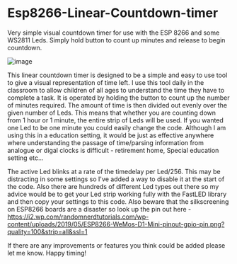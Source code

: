 # Esp8266-Linear-Countdown-timer
Very simple visual countdown timer for use with the ESP 8266 and some WS2811 Leds. Simply hold button to count up minutes and release to begin countdown.

![image](https://user-images.githubusercontent.com/80263068/147860152-33ee3db4-aa51-4ad7-8e43-0d353497ba32.png)

This linear countdown timer is designed to be a simple and easy to use tool to give a visual representation of time left. I use this tool daily in the classroom to allow children of all ages to understand the time they have to complete a task. It is operated by holding the button to count up the number of minutes required. The amount of time is then divided out evenly over the given number of Leds. This means that whether you are counting down from 1 hour or 1 minute, the entire strip of Leds will be used. If you wanted one Led to be one minute you could easily change the code. Although I am using this in a education setting, it would be just as effective anywhere where understanding the passage of time/parsing information from analogue or digal clocks is difficult - retirement home, Special education setting etc...

The active Led blinks at a rate of the timedelay per Led/256. This may be distracting in some settings so I've added a way to disable it at the start of the code. Also there are hundreds of different Led types out there so my advice would be to get your Led strip working fully with the FastLED library and then copy your settings to this code. Also beware that the silkscreening on ESP8266 boards are a disaster so look up the pin out here - https://i2.wp.com/randomnerdtutorials.com/wp-content/uploads/2019/05/ESP8266-WeMos-D1-Mini-pinout-gpio-pin.png?quality=100&strip=all&ssl=1

If there are any improvements or features you think could be added please let me know. Happy timing!

